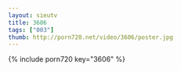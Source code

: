 ```yaml
--- 
layout: sieutv
title: 3606
tags: ["003"]
thumb: http://porn720.net/video/3606/poster.jpg
---
```

{% include porn720 key="3606" %} 
